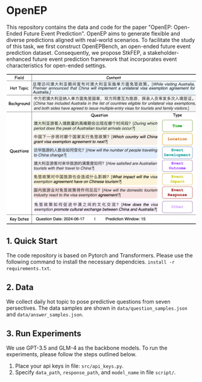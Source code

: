 # OpenEP

This repository contains the data and code for the paper "OpenEP: Open-Ended Future Event Prediction". OpenEP aims to generate flexible and diverse predictions aligned with real-world scenarios. To facilitate the study of this task, we first construct OpenEPBench, an open-ended future event prediction dataset. Consequently, we propose StkFEP, a stakeholder-enhanced future event prediction framework that incorporates event characteristics for open-ended settings.

<p align = "center">    
<img  src="images/example_display.png" width="600" />
</p>

## 1. Quick Start
The code repository is based on Pytorch and Transformers. Please use the following command to install the necessary dependcies. `install -r requirements.txt`.


## 2. Data
We collect daily hot topic to pose predictive questions from seven persectives. The data samples are shown in `data/question_samples.json` and `data/answer_samples.json`.

## 3. Run Experiments
We use GPT-3.5 and GLM-4 as the backbone models. To run the experiments, please follow the steps outlined below.
1. Place your api keys in file: `src/api_keys.py`.
2. Specify `data_path`, `response_path`, and `model_name` in file `script/`.

